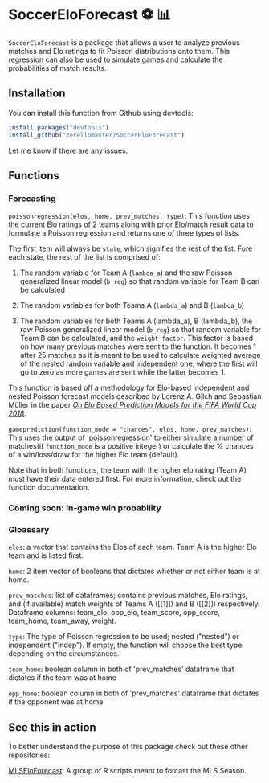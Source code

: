 # SoccerEloForecast ⚽ 📊

`SoccerEloForecast` is a package that allows a user to analyze previous matches and Elo ratings to fit Poisson distributions onto them. This regression can also be used to simulate games and calculate the probabilities of match results.

## Installation
You can install this function from Github using devtools:

``` r
install.packages("devtools")
install_github("zecellomaster/SoccerEloForecast")
```

Let me know if there are any issues.

## Functions

### Forecasting

`poissonregression(elos, home, prev_matches, type)`:
This function uses the current Elo ratings of 2 teams along with prior Elo/match result data to formulate a Poisson regression and returns one of three types of lists.

The first item will always be `state`, which signifies the rest of the list. Fore each state, the rest of the list is comprised of:

1) The random variable for Team A (`lambda_a`) and the raw Poisson generalized linear model (`b_reg`) so that random variable for Team B can be calculated 

2) The random variables for both Teams A (`lambda_a`) and B (`lambda_b`)

3) The random variables for both Teams A (lambda_a), B (lambda_b), the raw Poisson generalized linear model (`b_reg`) so that random variable for Team B can be calculated, and the `weight_factor`. This factor is based on how many previous matches were sent to the function. It becomes 1 after 25 matches as it is meant to be used to calculate weighted average of the nested random variable and independent one, where the first will go to zero as more games are sent while the latter becomes 1.

This function is based off a methodology for Elo-based independent and nested Poisson forecast models described by Lorenz A. Gilch and Sebastian Müller in the paper
*[On Elo Based Prediction Models for the FIFA World Cup 2018](https://arxiv.org/pdf/1806.01930.pdf)*.

`gameprediction(function_mode = "chances", elos, home, prev_matches)`:
This uses the output of 'poissonregression' to either simulate a number of matches(if `function_mode` is a positive integer) or calculate the % chances of a win/loss/draw for the higher Elo team (default).

Note that in both functions, the team with the higher elo rating (Team A) must have their data entered first. For more information, check out the function documentation.

### Coming soon: In-game win probability


### Gloassary
`elos`: a vector that contains the Elos of each team. Team A is the higher Elo team and is listed first.

`home`: 2 item vector of booleans that dictates whether or not either team is at home.

`prev_matches`: list of dataframes; contains previous matches, Elo ratings, and (if available) match weights of Teams A ([[1]]) and B ([[2]]) respectively.
Dataframe columns: team_elo, opp_elo, team_score, opp_score, team_home, team_away, weight.

`type`: The type of Poisson regression to be used; nested ("nested")  or independent ("indep"). If empty, the function will choose the best type depending on the circumstances.

`team_home`: boolean column in both of 'prev_matches' dataframe that dictates if the team was at home

`opp_home`: boolean column in both of 'prev_matches' dataframe that dictates if the opponent was at home

## See this in action

To better understand the purpose of this package check out these other repositories:

[MLSEloForecast](https://github.com/zecellomaster/MLSEloForecast): A group of R scripts meant to forcast the MLS Season.


